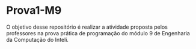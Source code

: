 # Prova1-M9

O objetivo desse repositório é realizar a atividade proposta pelos professores na prova prática de programação do módulo 9 de Engenharia da Computação do Inteli.